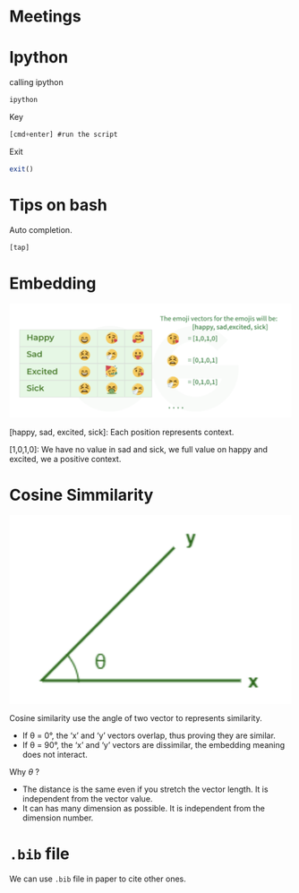 # Meetings

# Ipython

calling ipython

```jsx
ipython
```

Key

```jsx
[cmd+enter] #run the script
```

Exit

```jsx
exit()
```

# Tips on bash

Auto completion. 

```jsx
[tap]
```

# Embedding

![Screenshot 2024-06-28 at 18.19.50.png](Meetings%2030745bf0b9ce426b961490ac3bf4443a/Screenshot_2024-06-28_at_18.19.50.png)

[happy, sad, excited, sick]: Each position represents context. 

[1,0,1,0]: We have no value in sad and sick, we full value on happy and excited, we a positive context. 

# Cosine Simmilarity

![Screenshot 2024-06-28 at 18.22.30.png](Meetings%2030745bf0b9ce426b961490ac3bf4443a/Screenshot_2024-06-28_at_18.22.30.png)

Cosine similarity use the angle of two vector to represents similarity.

- If θ = 0°, the ‘x’ and ‘y’ vectors overlap, thus proving they are similar.
- If θ = 90°, the ‘x’ and ‘y’ vectors are dissimilar, the embedding meaning does not interact.

Why $\theta$ ?

- The distance is the same even if you stretch the vector length. It is independent from the vector value.
- It can has many dimension as possible. It is independent from the dimension number.

# `.bib` file

We can use `.bib` file in paper to cite other ones.